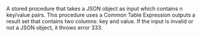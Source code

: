 A stored procedure that takes a JSON object as input which contains n key/value pairs. This procedure uses 
a Common Table Expression outputs a result set that contains two columns: key and value.
If the input is invalid or not a JSON object, it throws error 333.

